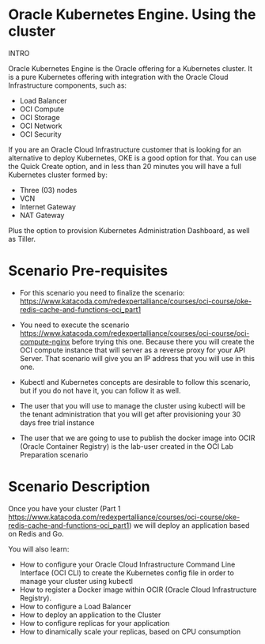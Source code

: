 # Oracle Kubernetes Engine. Using the cluster
INTRO

Oracle Kubernetes Engine is the Oracle offering for a Kubernetes cluster. It is a pure Kubernetes offering with integration with the Oracle Cloud Infrastructure 
components, such as:

- Load Balancer
- OCI Compute
- OCI Storage
- OCI Network
- OCI Security

If you are an Oracle Cloud Infrastructure customer that is looking for an alternative to deploy Kubernetes, OKE is a good option for that. You can use the 
Quick Create option, and in less than 20 minutes you will have a full Kubernetes cluster formed by:

- Three (03) nodes
- VCN
- Internet Gateway
- NAT Gateway

Plus the option to provision Kubernetes Administration Dashboard, as well as Tiller.

# Scenario Pre-requisites

- For this scenario you need to finalize the scenario: https://www.katacoda.com/redexpertalliance/courses/oci-course/oke-redis-cache-and-functions-oci_part1

- You need to execute the scenario https://www.katacoda.com/redexpertalliance/courses/oci-course/oci-compute-nginx before trying this one. Because there
you will create the OCI compute instance that will server as a reverse proxy for your API Server. That scenario will give you an IP address that you will
use in this one.

- Kubectl and Kubernetes concepts are desirable to follow this scenario, but if you do not have it, you can follow it as well. 

- The user that you will use to manage the cluster using kubectl will be the tenant administration that you will get after provisioning your 30 days free
trial instance

- The user that we are going to use to publish the docker image into OCIR (Oracle Container Registry) is the lab-user created in the OCI Lab Preparation scenario


# Scenario Description

Once you have your cluster (Part 1 https://www.katacoda.com/redexpertalliance/courses/oci-course/oke-redis-cache-and-functions-oci_part1) we will 
deploy an application based on Redis and Go. 

You will also learn:
- How to configure your Oracle Cloud Infrastructure Command Line Interface (OCI CLI) to create the Kubernetes config file in order to manage your cluster 
using kubectl
- How to register a Docker image within OCIR (Oracle Cloud Infrastructure Registry).
- How to configure a Load Balancer 
- How to deploy an application to the Cluster
- How to configure replicas for your application
- How to dinamically scale your replicas, based on CPU consumption
